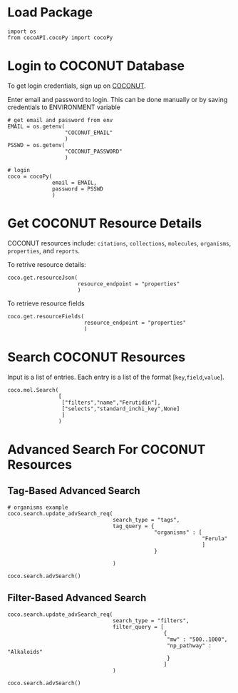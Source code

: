 # Load Package
```
import os
from cocoAPI.cocoPy import cocoPy
```

# Login to COCONUT Database
To get login credentials, sign up on [COCONUT](https://coconut.naturalproducts.net/login).


Enter email and password to login. This can be done manually or by saving credentials to ENVIRONMENT variable
```
# get email and password from env 
EMAIL = os.getenv(
                  "COCONUT_EMAIL"
                  )
PSSWD = os.getenv(
                  "COCONUT_PASSWORD"
                  )

# login
coco = cocoPy(
              email = EMAIL,
              password = PSSWD
              )
```


# Get COCONUT Resource Details
COCONUT resources include: `citations`, `collections`, `molecules`, `organisms`, `properties`, and `reports`.

To retrive resource details:
```
coco.get.resourceJson(
                      resource_endpoint = "properties"
                      )
```

To retrieve resource fields
```
coco.get.resourceFields(
                        resource_endpoint = "properties"
                        )
```


# Search COCONUT Resources
Input is a list of entries. Each entry is a list of the format [`key`,`field`,`value`].
```
coco.mol.Search(
                [
                 ["filters","name","Ferutidin"],
                 ["selects","standard_inchi_key",None]
                 ]
                )
```


# Advanced Search For COCONUT Resources
## Tag-Based Advanced Search 
```
# organisms example
coco.search.update_advSearch_req(
                                 search_type = "tags",
                                 tag_query = {
                                              "organisms" : [
                                                             "Ferula"
                                                             ]
                                              }
            
                                 )

coco.search.advSearch()
```


## Filter-Based Advanced Search
```
coco.search.update_advSearch_req(
                                 search_type = "filters",
                                 filter_query = [
                                                 {
                                                  "mw" : "500..1000",
                                                  "np_pathway" : "Alkaloids"
                                                  }
                                                 ]
                                 )

coco.search.advSearch()
```
